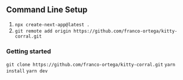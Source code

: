 ## Command Line Setup

1. `npx create-next-app@latest .`
1. `git remote add origin https://github.com/franco-ortega/kitty-corral.git`

### Getting started
`git clone https://github.com/franco-ortega/kitty-corral.git`
`yarn install`
`yarn dev`